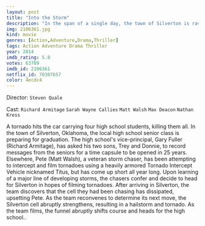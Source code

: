 ```yaml
---
layout: post
title: "Into the Storm"
description: "In the span of a single day, the town of Silverton is ravaged by an unprecedented onslaught of tornadoes. The entire town is at the mercy of the erratic and deadly cyclones, even as storm trackers predict the worst is yet to come. Most people seek shelter, while others run towards the vortex, testing how far a storm chaser will go for that once-in-a-lifetime shot..."
img: 2106361.jpg
kind: movie
genres: [Action,Adventure,Drama,Thriller]
tags: Action Adventure Drama Thriller 
year: 2014
imdb_rating: 5.8
votes: 63709
imdb_id: 2106361
netflix_id: 70307657
color: 4ecdc4
---
```

Director: `Steven Quale`  

Cast: `Richard Armitage` `Sarah Wayne Callies` `Matt Walsh` `Max Deacon` `Nathan Kress` 

A tornado hits the car carrying four high school students, killing them all. In the town of Silverton, Oklahoma, the local high school senior class is preparing for graduation. The high school's vice-principal, Gary Fuller (Richard Armitage), has asked his two sons, Trey and Donnie, to record messages from the seniors for a time capsule to be opened in 25 years. Elsewhere, Pete (Matt Walsh), a veteran storm chaser, has been attempting to intercept and film tornadoes using a heavily armored Tornado Intercept Vehicle nicknamed Titus, but has come up short all year long. Upon learning of a major line of developing storms, the chasers confer and decide to head for Silverton in hopes of filming tornadoes. After arriving in Silverton, the team discovers that the cell they had been chasing has dissipated, upsetting Pete. As the team reconvenes to determine its next move, the Silverton cell abruptly strengthens, resulting in a hailstorm and tornado. As the team films, the funnel abruptly shifts course and heads for the high school..